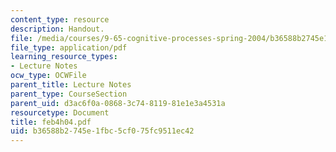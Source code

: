 ```yaml
---
content_type: resource
description: Handout.
file: /media/courses/9-65-cognitive-processes-spring-2004/b36588b2745e1fbc5cf075fc9511ec42_feb4h04.pdf
file_type: application/pdf
learning_resource_types:
- Lecture Notes
ocw_type: OCWFile
parent_title: Lecture Notes
parent_type: CourseSection
parent_uid: d3ac6f0a-0868-3c74-8119-81e1e3a4531a
resourcetype: Document
title: feb4h04.pdf
uid: b36588b2-745e-1fbc-5cf0-75fc9511ec42
---
```


